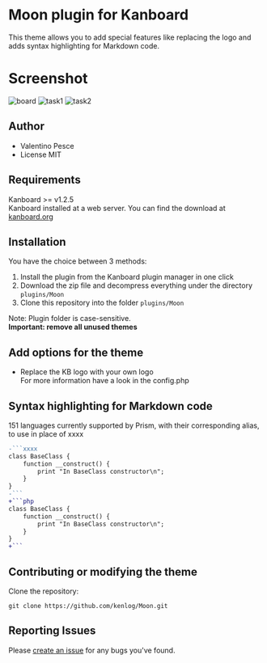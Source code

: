 # Moon plugin for Kanboard

This theme allows you to add special features like replacing the logo and adds syntax highlighting for Markdown code.

# Screenshot
![board](https://user-images.githubusercontent.com/11728231/43379466-e347c34e-93cc-11e8-90c7-bb13a5738834.png)
![task1](https://user-images.githubusercontent.com/11728231/43379467-e4b4d622-93cc-11e8-81e4-90f63b4fdba8.png)
![task2](https://user-images.githubusercontent.com/11728231/43379470-e6880ec4-93cc-11e8-850c-37ae838a5ba7.png)

Author
------------
- Valentino Pesce
- License MIT

Requirements
------------
Kanboard >= v1.2.5  
Kanboard installed at a web server.
You can find the download at [kanboard.org](https://kanboard.org/)

Installation
------------
You have the choice between 3 methods:

1. Install the plugin from the Kanboard plugin manager in one click
2. Download the zip file and decompress everything under the directory `plugins/Moon`
3. Clone this repository into the folder `plugins/Moon`

Note: Plugin folder is case-sensitive.  
**Important: remove all unused themes**

Add options for the theme
------------
- Replace the KB logo with your own logo  
For more information have a look in the config.php

Syntax highlighting for Markdown code
------------
151 languages currently supported by Prism, with their corresponding alias, to use in place of xxxx
 
```diff
-```xxxx
class BaseClass {
    function __construct() {
        print "In BaseClass constructor\n";
    }
}
-```
+```php
class BaseClass {
    function __construct() {
        print "In BaseClass constructor\n";
    }
}
+```
```
Contributing or modifying the theme
------------
Clone the repository: 
```console 
git clone https://github.com/kenlog/Moon.git
```
Reporting Issues
------------
Please [create an issue](https://github.com/kenlog/Moon/issues) for any bugs you've found.
